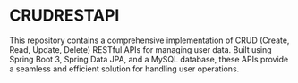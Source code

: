 # CRUDRESTAPI
This repository contains a comprehensive implementation of CRUD (Create, Read, Update, Delete) RESTful APIs for managing user data. Built using Spring Boot 3, Spring Data JPA, and a MySQL database, these APIs provide a seamless and efficient solution for handling user operations.
